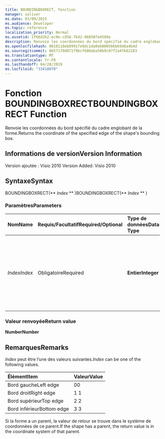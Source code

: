 ```yaml
---
title: BOUNDINGBOXRECT, fonction
manager: soliver
ms.date: 03/09/2015
ms.audience: Developer
ms.topic: reference
localization_priority: Normal
ms.assetid: 1f66d2b2-ec9e-cd58-7642-96850fe4589e
description: Renvoie les coordonnées du bord spécifié du cadre englobant de la forme.
ms.openlocfilehash: 0018118eb0991fe9dc1da0eb000566b69d8a4b4d
ms.sourcegitcommit: 8657170d071f9bcf680aba50b9c07f2a4fb82283
ms.translationtype: MT
ms.contentlocale: fr-FR
ms.lasthandoff: 04/28/2019
ms.locfileid: "33418070"
---
```

# <a name="boundingboxrect-function"></a><span data-ttu-id="aaa03-103">Fonction BOUNDINGBOXRECT</span><span class="sxs-lookup"><span data-stu-id="aaa03-103">BOUNDINGBOXRECT Function</span></span>

<span data-ttu-id="aaa03-104">Renvoie les coordonnées du bord spécifié du cadre englobant de la forme.</span><span class="sxs-lookup"><span data-stu-id="aaa03-104">Returns the coordinate of the specified edge of the shape's bounding box.</span></span>
  
## <a name="version-information"></a><span data-ttu-id="aaa03-105">Informations de version</span><span class="sxs-lookup"><span data-stu-id="aaa03-105">Version Information</span></span>

<span data-ttu-id="aaa03-106">Version ajoutée : Visio 2010
</span><span class="sxs-lookup"><span data-stu-id="aaa03-106">Version Added: Visio 2010</span></span> 
  
## <a name="syntax"></a><span data-ttu-id="aaa03-107">Syntaxe</span><span class="sxs-lookup"><span data-stu-id="aaa03-107">Syntax</span></span>

<span data-ttu-id="aaa03-108">BOUNDINGBOXRECT(\*\* *Index* \*\* )</span><span class="sxs-lookup"><span data-stu-id="aaa03-108">BOUNDINGBOXRECT(\*\* *Index* \*\* )</span></span> 
  
### <a name="parameters"></a><span data-ttu-id="aaa03-109">Paramètres</span><span class="sxs-lookup"><span data-stu-id="aaa03-109">Parameters</span></span>

|<span data-ttu-id="aaa03-110">**Nom**</span><span class="sxs-lookup"><span data-stu-id="aaa03-110">**Name**</span></span>|<span data-ttu-id="aaa03-111">**Requis/Facultatif**</span><span class="sxs-lookup"><span data-stu-id="aaa03-111">**Required/Optional**</span></span>|<span data-ttu-id="aaa03-112">**Type de données**</span><span class="sxs-lookup"><span data-stu-id="aaa03-112">**Data Type**</span></span>|<span data-ttu-id="aaa03-113">**Description**</span><span class="sxs-lookup"><span data-stu-id="aaa03-113">**Description**</span></span>|
|:-----|:-----|:-----|:-----|
| <span data-ttu-id="aaa03-114">_Index_</span><span class="sxs-lookup"><span data-stu-id="aaa03-114">_Index_</span></span> <br/> |<span data-ttu-id="aaa03-115">Obligatoire</span><span class="sxs-lookup"><span data-stu-id="aaa03-115">Required</span></span>  <br/> |<span data-ttu-id="aaa03-116">**Entier**</span><span class="sxs-lookup"><span data-stu-id="aaa03-116">**Integer**</span></span> <br/> |<span data-ttu-id="aaa03-117">Bord du cadre englobant de la forme pour lequel récupérer les coordonnées.</span><span class="sxs-lookup"><span data-stu-id="aaa03-117">The edge of the shape's bounding box for which to get the coordinate.</span></span> <span data-ttu-id="aaa03-118">Voir la section Remarques pour les valeurs possibles.</span><span class="sxs-lookup"><span data-stu-id="aaa03-118">See Remarks for possible values.</span></span>  <br/> |
   
### <a name="return-value"></a><span data-ttu-id="aaa03-119">Valeur renvoyée</span><span class="sxs-lookup"><span data-stu-id="aaa03-119">Return value</span></span>

 <span data-ttu-id="aaa03-120">**Number**</span><span class="sxs-lookup"><span data-stu-id="aaa03-120">**Number**</span></span>
  
## <a name="remarks"></a><span data-ttu-id="aaa03-121">Remarques</span><span class="sxs-lookup"><span data-stu-id="aaa03-121">Remarks</span></span>

 <span data-ttu-id="aaa03-122">*Index*  peut être l’une des valeurs suivantes.</span><span class="sxs-lookup"><span data-stu-id="aaa03-122">*Index*  can be one of the following values.</span></span> 
  
|<span data-ttu-id="aaa03-123">**Élément**</span><span class="sxs-lookup"><span data-stu-id="aaa03-123">**Item**</span></span>|<span data-ttu-id="aaa03-124">**Valeur**</span><span class="sxs-lookup"><span data-stu-id="aaa03-124">**Value**</span></span>|
|:-----|:-----|
|<span data-ttu-id="aaa03-125">Bord gauche</span><span class="sxs-lookup"><span data-stu-id="aaa03-125">Left edge</span></span>  <br/> |<span data-ttu-id="aaa03-126">0</span><span class="sxs-lookup"><span data-stu-id="aaa03-126">0</span></span>  <br/> |
|<span data-ttu-id="aaa03-127">Bord droit</span><span class="sxs-lookup"><span data-stu-id="aaa03-127">Right edge</span></span>  <br/> |<span data-ttu-id="aaa03-128">1 </span><span class="sxs-lookup"><span data-stu-id="aaa03-128">1</span></span>  <br/> |
|<span data-ttu-id="aaa03-129">Bord supérieur</span><span class="sxs-lookup"><span data-stu-id="aaa03-129">Top edge</span></span>  <br/> |<span data-ttu-id="aaa03-130">2 </span><span class="sxs-lookup"><span data-stu-id="aaa03-130">2</span></span>  <br/> |
|<span data-ttu-id="aaa03-131">Bord inférieur</span><span class="sxs-lookup"><span data-stu-id="aaa03-131">Bottom edge</span></span>  <br/> |<span data-ttu-id="aaa03-132">3 </span><span class="sxs-lookup"><span data-stu-id="aaa03-132">3</span></span>  <br/> |
   
<span data-ttu-id="aaa03-133">Si la forme a un parent, la valeur de retour se trouve dans le système de coordonnées de ce parent.</span><span class="sxs-lookup"><span data-stu-id="aaa03-133">If the shape has a parent, the return value is in the coordinate system of that parent.</span></span>
  

